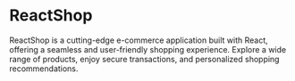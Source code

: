 # ReactShop
ReactShop is a cutting-edge e-commerce application built with React, offering a seamless and user-friendly shopping experience. Explore a wide range of products, enjoy secure transactions, and personalized shopping recommendations.
